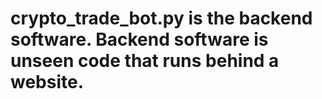 # crypto_trade_bot.py is the backend software. Backend software is unseen code that runs behind a website.
